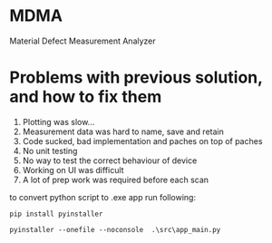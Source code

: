 # MDMA

Material Defect Measurement Analyzer

# Problems with previous solution, and how to fix them

1. Plotting was slow...
2. Measurement data was hard to name, save and retain
3. Code sucked, bad implementation and paches on top of paches
4. No unit testing
5. No way to test the correct behaviour of device
6. Working on UI was difficult
7. A lot of prep work was required before each scan

to convert python script to .exe app run following:

    pip install pyinstaller

    pyinstaller --onefile --noconsole  .\src\app_main.py

